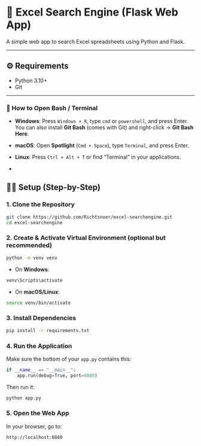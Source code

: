 

# 🔎 Excel Search Engine (Flask Web App)

A simple web app to search Excel spreadsheets using Python and Flask.

---

## ⚙️ Requirements

- Python 3.10+
- Git

---
### 🧭 How to Open Bash / Terminal

- **Windows**: Press `Windows + R`, type `cmd` or `powershell`, and press Enter.  
  You can also install **Git Bash** (comes with Git) and right-click → **Git Bash Here**.

- **macOS**: Open **Spotlight** (`Cmd + Space`), type `Terminal`, and press Enter.

- **Linux**: Press `Ctrl + Alt + T` or find “Terminal” in your applications.
- 
## 🧑‍💻 Setup (Step-by-Step)

### 1. Clone the Repository
```bash
git clone https://github.com/Richtsnoer/excel-searchengine.git
cd excel-searchengine
```

### 2. Create & Activate Virtual Environment (optional but recommended)
```bash
python -m venv venv
```

- On **Windows**:
```bash
venv\Scripts\activate
```

- On **macOS/Linux**:
```bash
source venv/bin/activate
```

### 3. Install Dependencies
```bash
pip install -r requirements.txt
```

### 4. Run the Application
Make sure the bottom of your `app.py` contains this:
```python
if __name__ == "__main__":
    app.run(debug=True, port=8080)
```

Then run it:
```bash
python app.py
```

### 5. Open the Web App
In your browser, go to:
```
http://localhost:8080
```



